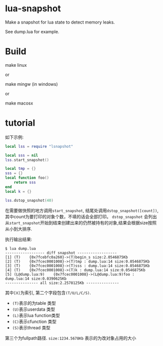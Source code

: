 lua-snapshot
============

Make a snapshot for lua state to detect memory leaks.

See dump.lua for example.

Build
=====

make linux

or

make mingw (in windows)

or

make macosx


tutorial
===

如下示例:

~~~.lua
local lss = require "lsnapshot"

local sss = nil
lss.start_snapshot()

local tmp = {}
sss = {}
local function foo()
    return sss
end
local k = {}

lss.dstop_snapshot(40)
~~~

在需要做快照的地方调用`start_snapshot`, 结尾处调用`dstop_snapshot([count])`, 其中count为要打印的对象个数，不填的话会全部打印。
`dstop_snapshot` 会列出从`start_snapshot`开始到结束创建出来的仍然被持有的对象,结果会根据size按照从小到大排序.

执行输出结果:
```
$ lua dump.lua
------------------ diff snapshot ------------------
[1] (T)    {0x7fcebfc0a260}->(T)begin_s size:2.0546875Kb
[2] (T)    {0x7fcec0001008}->(T)tmp : dump.lua:14 size:0.0546875Kb
[3] (T)    {0x7fcec0001008}->(T)sss : dump.lua:14 size:0.0546875Kb
[4] (T)    {0x7fcec0001008}->(T)k : dump.lua:14 size:0.0546875Kb
[5] (L@dump.lua:9)    {0x7fcec0001008}->(L@dump.lua:9)foo : dump.lua:14 size:0.0390625Kb
--------------- all size:2.2578125Kb ---------------
``` 
其中`[X]`为索引, 第二个字段包含`(T/U/L/C/S)`.
* `(T)`表示的为table 类型
* `(U)`表示userdata 类型
* `(L)`表示lua function类型
* `(C)`表示cfunction 类型
* `(S)`表示thread 类型

第三个为fullpath路径. `size:1234.5678Kb` 表示的为改对象占用的大小

